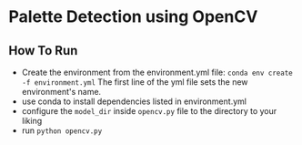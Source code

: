 # Palette Detection using OpenCV

## How To Run

- Create the environment from the environment.yml file:
`conda env create -f environment.yml`
The first line of the yml file sets the new environment's name.
- use conda to install dependencies listed in environment.yml
- configure the `model_dir` inside `opencv.py` file to the directory to your liking
- run `python opencv.py`
